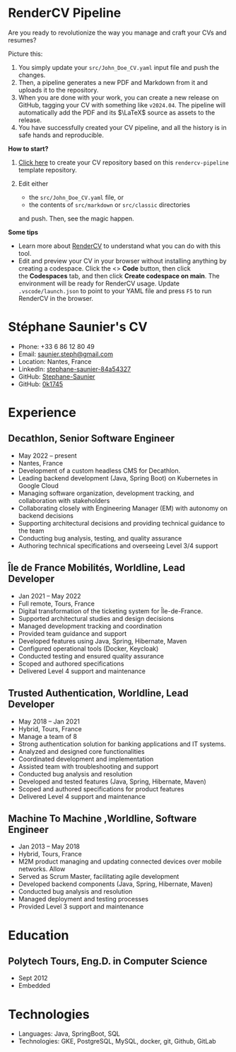 <!-- Remove below in src/markdown/Header.j2.md not in README.md -->

# RenderCV Pipeline

Are you ready to revolutionize the way you manage and craft your CVs and resumes?

Picture this:

1.  You simply update your `src/John_Doe_CV.yaml` input file and push the changes.
2.  Then, a pipeline generates a new PDF and Markdown from it and uploads it to the repository.
3.  When you are done with your work, you can create a new release on GitHub, tagging your CV with something like `v2024.04`. The pipeline will automatically add the PDF and its $\LaTeX$ source as assets to the release.
4.  You have successfully created your CV pipeline, and all the history is in safe hands and reproducible.

**How to start?**

1.  [Click here](https://github.com/new?template_name=rendercv-pipeline&template_owner=sinaatalay) to create your CV repository based on this `rendercv-pipeline` template repository.
2.  Edit either
    -  the `src/John_Doe_CV.yaml` file, or
    -  the contents of `src/markdown` or `src/classic` directories
    
    and push. Then, see the magic happen.

**Some tips**

-  Learn more about [RenderCV](https://github.com/sinaatalay/rendercv) to understand what you can do with this tool.
-  Edit and preview your CV in your browser without installing anything by creating a codespace. Click the <> **Code** button, then click the **Codespaces** tab, and then click **Create codespace on main**. The environment will be ready for RenderCV usage. Update `.vscode/launch.json` to point to your YAML file and press `F5` to run RenderCV in the browser.

<!-- Remove above in src/markdown/Header.j2.md not in README.md -->
# Stéphane Saunier's CV

- Phone: +33 6 86 12 80 49
- Email: [saunier.steph@gmail.com](mailto:saunier.steph@gmail.com)
- Location: Nantes, France
- LinkedIn: [stephane-saunier-84a54327](https://linkedin.com/in/stephane-saunier-84a54327)
- GitHub: [Stephane-Saunier](https://github.com/Stephane-Saunier)
- GitHub: [0k1745](https://github.com/0k1745)


# Experience

## Decathlon, Senior Software Engineer

- May 2022 – present
- Nantes, France
- Development of a custom headless CMS for Decathlon.
- Leading backend development (Java, Spring Boot) on Kubernetes in Google Cloud
- Managing software organization, development tracking, and collaboration with stakeholders
- Collaborating closely with Engineering Manager (EM) with autonomy on backend decisions
- Supporting architectural decisions and providing technical guidance to the team
- Conducting bug analysis, testing, and quality assurance
- Authoring technical specifications and overseeing Level 3/4 support

## Île de France Mobilités, Worldline, Lead Developer

- Jan 2021 – May 2022
- Full remote, Tours, France
- Digital transformation of the ticketing system for Île-de-France.
- Supported architectural studies and design decisions
- Managed development tracking and coordination
- Provided team guidance and support
- Developed features using Java, Spring, Hibernate, Maven
- Configured operational tools (Docker, Keycloak)
- Conducted testing and ensured quality assurance
- Scoped and authored specifications
- Delivered Level 4 support and maintenance

## Trusted Authentication, Worldline, Lead Developer

- May 2018 – Jan 2021
- Hybrid, Tours, France
- Manage a team of 8
- Strong authentication solution for banking applications and IT systems.
- Analyzed and designed core functionalities
- Coordinated development and implementation
- Assisted team with troubleshooting and support
- Conducted bug analysis and resolution
- Developed and tested features (Java, Spring, Hibernate, Maven)
- Scoped and authored specifications for product features
- Delivered Level 4 support and maintenance

## Machine To Machine ,Worldline, Software Engineer

- Jan 2013 – May 2018
- Hybrid, Tours, France
- M2M product managing and updating connected devices over mobile networks. Allow
- Served as Scrum Master, facilitating agile development
- Developed backend components (Java, Spring, Hibernate, Maven)
- Conducted bug analysis and resolution
- Managed deployment and testing processes
- Provided Level 3 support and maintenance

# Education

## Polytech Tours, Eng.D. in Computer Science

- Sept 2012
- Embedded

# Technologies

- Languages: Java, SpringBoot, SQL
- Technologies: GKE, PostgreSQL, MySQL, docker, git, Github, GitLab
